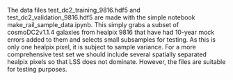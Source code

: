 The data files test_dc2_training_9816.hdf5 and test_dc2_validation_9816.hdf5 are made with the simple notebook make_rail_sample_data.ipynb.  This simply grabs a subset of cosmoDC2v1.1.4 galaxies from healpix 9816 that have had 10-year mock errors added to them and selects small subsamples for testing.  As this is only one healpix pixel, it is subject to sample variance. For a more comprehensive test set we should include several spatially separated healpix pixels so that LSS does not dominate. However, the files are suitable for testing purposes.
